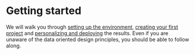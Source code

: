 # Getting started

We will walk you through [setting up the environment], [creating your first
project] and [personalizing and deploying] the results. Even if you are unaware
of the data oriented design principles, you should be able to follow along.

[setting up the environment]: 0.%20Setting%20up.md
[creating your first project]: 1.%20Your%20first%20project.md
[personalizing and deploying]: 2.%20Personalizing%20and%20deployment.md
